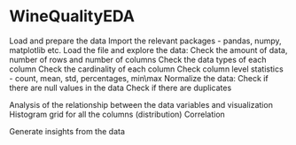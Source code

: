 # WineQualityEDA

Load and prepare the data
Import the relevant packages - pandas, numpy, matplotlib etc.
Load the file and explore the data:
Check the amount of data, number of rows and number of columns
Check the data types of each column
Check the cardinality of each column
Check column level statistics - count, mean, std, percentages, min\max
Normalize the data:
Check if there are null values in the data
Check if there are duplicates
 
Analysis of the relationship between the data variables and visualization
Histogram grid for all the columns (distribution)
Correlation
 
Generate insights from the data
